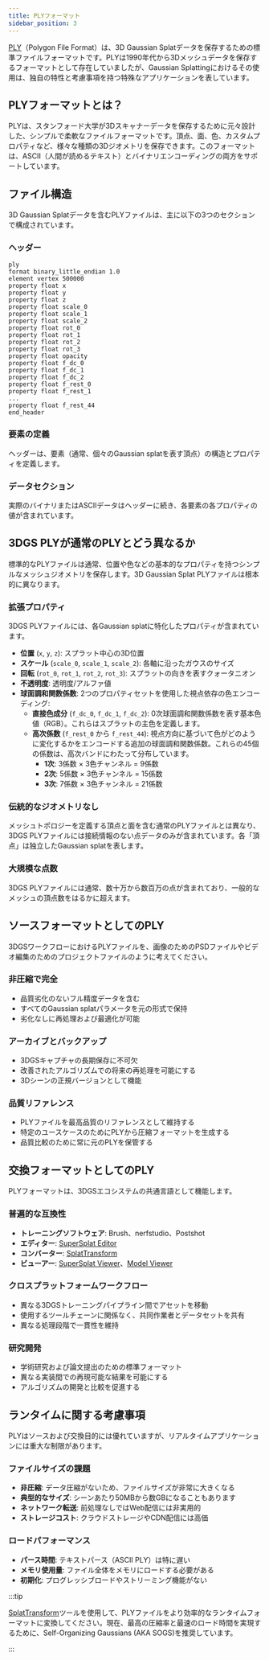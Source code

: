 ```yaml
---
title: PLYフォーマット
sidebar_position: 3
---
```


[PLY](https://en.wikipedia.org/wiki/PLY_(file_format))（Polygon File Format）は、3D Gaussian Splatデータを保存するための標準ファイルフォーマットです。PLYは1990年代から3Dメッシュデータを保存するフォーマットとして存在していましたが、Gaussian Splattingにおけるその使用は、独自の特性と考慮事項を持つ特殊なアプリケーションを表しています。

## PLYフォーマットとは？

PLYは、スタンフォード大学が3Dスキャナーデータを保存するために元々設計した、シンプルで柔軟なファイルフォーマットです。頂点、面、色、カスタムプロパティなど、様々な種類の3Dジオメトリを保存できます。このフォーマットは、ASCII（人間が読めるテキスト）とバイナリエンコーディングの両方をサポートしています。

## ファイル構造

3D Gaussian Splatデータを含むPLYファイルは、主に以下の3つのセクションで構成されています。

### ヘッダー

```none
ply
format binary_little_endian 1.0
element vertex 500000
property float x
property float y
property float z
property float scale_0
property float scale_1
property float scale_2
property float rot_0
property float rot_1
property float rot_2
property float rot_3
property float opacity
property float f_dc_0
property float f_dc_1
property float f_dc_2
property float f_rest_0
property float f_rest_1
...
property float f_rest_44
end_header
```

### 要素の定義

ヘッダーは、要素（通常、個々のGaussian splatを表す頂点）の構造とプロパティを定義します。

### データセクション

実際のバイナリまたはASCIIデータはヘッダーに続き、各要素の各プロパティの値が含まれています。

## 3DGS PLYが通常のPLYとどう異なるか

標準的なPLYファイルは通常、位置や色などの基本的なプロパティを持つシンプルなメッシュジオメトリを保存します。3D Gaussian Splat PLYファイルは根本的に異なります。

### 拡張プロパティ

3DGS PLYファイルには、各Gaussian splatに特化したプロパティが含まれています。

-   **位置** (`x`, `y`, `z`): スプラット中心の3D位置
-   **スケール** (`scale_0`, `scale_1`, `scale_2`): 各軸に沿ったガウスのサイズ
-   **回転** (`rot_0`, `rot_1`, `rot_2`, `rot_3`): スプラットの向きを表すクォータニオン
-   **不透明度**: 透明度/アルファ値
-   **球面調和関数係数**: 2つのプロパティセットを使用した視点依存の色エンコーディング:
    -   **直接色成分** (`f_dc_0`, `f_dc_1`, `f_dc_2`): 0次球面調和関数係数を表す基本色値（RGB）。これらはスプラットの主色を定義します。
    -   **高次係数** (`f_rest_0` から `f_rest_44`): 視点方向に基づいて色がどのように変化するかをエンコードする追加の球面調和関数係数。これらの45個の係数は、高次バンドにわたって分布しています。
        -   **1次**: 3係数 × 3色チャンネル = 9係数
        -   **2次**: 5係数 × 3色チャンネル = 15係数
        -   **3次**: 7係数 × 3色チャンネル = 21係数

### 伝統的なジオメトリなし

メッシュトポロジーを定義する頂点と面を含む通常のPLYファイルとは異なり、3DGS PLYファイルには接続情報のない点データのみが含まれています。各「頂点」は独立したGaussian splatを表します。

### 大規模な点数

3DGS PLYファイルには通常、数十万から数百万の点が含まれており、一般的なメッシュの頂点数をはるかに超えます。

## ソースフォーマットとしてのPLY

3DGSワークフローにおけるPLYファイルを、画像のためのPSDファイルやビデオ編集のためのプロジェクトファイルのように考えてください。

### 非圧縮で完全

-   品質劣化のないフル精度データを含む
-   すべてのGaussian splatパラメータを元の形式で保持
-   劣化なしに再処理および最適化が可能

### アーカイブとバックアップ

-   3DGSキャプチャの長期保存に不可欠
-   改善されたアルゴリズムでの将来の再処理を可能にする
-   3Dシーンの正規バージョンとして機能

### 品質リファレンス

-   PLYファイルを最高品質のリファレンスとして維持する
-   特定のユースケースのためにPLYから圧縮フォーマットを生成する
-   品質比較のために常に元のPLYを保管する

## 交換フォーマットとしてのPLY

PLYフォーマットは、3DGSエコシステムの共通言語として機能します。

### 普遍的な互換性

-   **トレーニングソフトウェア**: Brush、nerfstudio、Postshot
-   **エディター**: [SuperSplat Editor](../editing/supersplat/index.md)
-   **コンバーター**: [SplatTransform](../editing/splat-transform.md)
-   **ビューアー**: [SuperSplat Viewer](https://github.com/playcanvas/supersplat-viewer)、[Model Viewer](https://github.com/playcanvas/model-viewer)

### クロスプラットフォームワークフロー

-   異なる3DGSトレーニングパイプライン間でアセットを移動
-   使用するツールチェーンに関係なく、共同作業者とデータセットを共有
-   異なる処理段階で一貫性を維持

### 研究開発

-   学術研究および論文提出のための標準フォーマット
-   異なる実装間での再現可能な結果を可能にする
-   アルゴリズムの開発と比較を促進する

## ランタイムに関する考慮事項

PLYはソースおよび交換目的には優れていますが、リアルタイムアプリケーションには重大な制限があります。

### ファイルサイズの課題

-   **非圧縮**: データ圧縮がないため、ファイルサイズが非常に大きくなる
-   **典型的なサイズ**: シーンあたり50MBから数GBになることもあります
-   **ネットワーク転送**: 前処理なしではWeb配信には非実用的
-   **ストレージコスト**: クラウドストレージやCDN配信には高価

### ロードパフォーマンス

-   **パース時間**: テキストパース（ASCII PLY）は特に遅い
-   **メモリ使用量**: ファイル全体をメモリにロードする必要がある
-   **初期化**: プログレッシブロードやストリーミング機能がない

:::tip

[SplatTransform](../editing/splat-transform.md)ツールを使用して、PLYファイルをより効率的なランタイムフォーマットに変換してください。現在、最高の圧縮率と最速のロード時間を実現するために、Self-Organizing Gaussians (AKA SOGS)を推奨しています。

:::
